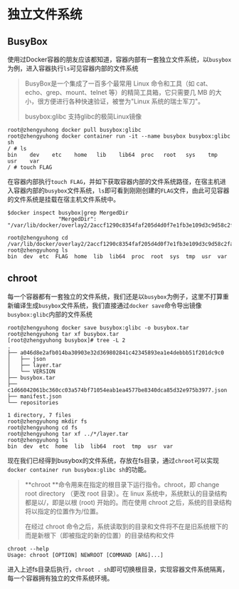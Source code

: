 # 独立文件系统

## BusyBox

使用过Docker容器的朋友应该都知道，容器内部有一套独立文件系统，以````busybox````为例，进入容器执行````ls````可见容器内部的文件系统

> BusyBox是一个集成了一百多个最常用 Linux 命令和工具（如 cat、echo、grep、mount、telnet 等）的精简工具箱，它只需要几 MB 的大小，很方便进行各种快速验证，被誉为"Linux 系统的瑞士军刀"。
>
> busybox:glibc 支持glibc的极简Linux镜像

```shell
root@zhengyuhong docker pull busybox:glibc
root@zhengyuhong docker container run -it --name busybox busybox:glibc sh
/ # ls
bin    dev    etc    home   lib    lib64  proc   root   sys    tmp    usr    var
/ # touch FLAG
```

在容器内部执行````touch FLAG````，并如下获取容器内部的文件系统路径，在宿主机进入容器内部的`busybox`文件系统，````ls````即可看到刚刚创建的````FLAG````文件，由此可见容器的文件系统是挂载在宿主机文件系统中。

```shell
$docker inspect busybox|grep MergedDir
                "MergedDir": "/var/lib/docker/overlay2/2accf1290c8354faf205d4d0f7e1fb3e109d3c9d58c2fa2e470e06698aea9152/merged"
```

````shell
root@zhengyuhong cd /var/lib/docker/overlay2/2accf1290c8354faf205d4d0f7e1fb3e109d3c9d58c2fa2e470e06698aea9152/merged
root@zhengyuhong ls
bin  dev  etc  FLAG  home  lib  lib64  proc  root  sys  tmp  usr  var
````

## chroot

每一个容器都有一套独立的文件系统，我们还是以`busybox`为例子，这里不打算重新编译生成`busybox`文件系统，我们直接通过`docker save`命令导出镜像`busybox:glibc`内部的文件系统

```shell
root@zhengyuhong docker save busybox:glibc -o busybox.tar
root@zhengyuhong tar xf busybox.tar
[root@zhengyuhong busybox]# tree -L 2
.
├── a046d8e2afb014ba30903e32d369802841c42345893ea1e4debbb51f201dc9c0
│   ├── json
│   ├── layer.tar
│   └── VERSION
├── busybox.tar
├── c1d66042061bc360cc03a574bf71054eab1ea4577be8340dca85d32e975b3977.json
├── manifest.json
└── repositories

1 directory, 7 files
root@zhengyuhong mkdir fs
root@zhengyuhong cd fs
root@zhengyuhong tar xf ../*/layer.tar
root@zhengyuhong ls
bin  dev  etc  home  lib  lib64  root  tmp  usr  var
```

现在我们已经得到busybox的文件系统，存放在fs目录，通过`chroot`可以实现`docker container run busybox:glibc sh`的功能。

>**chroot **命令用来在指定的根目录下运行指令。chroot，即 change root directory （更改 root 目录）。在 linux 系统中，系统默认的目录结构都是以/，即是以根 (root) 开始的。而在使用 chroot 之后，系统的目录结构将以指定的位置作为/位置。
>
>在经过 chroot 命令之后，系统读取到的目录和文件将不在是旧系统根下的而是新根下（即被指定的新的位置）的目录结构和文件

```
chroot --help
Usage: chroot [OPTION] NEWROOT [COMMAND [ARG]...]
```

进入上述fs目录后执行，`chroot . sh`即可切换根目录，实现容器文件系统隔离，每一个容器拥有独立的文件系统环境。